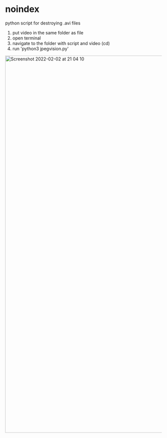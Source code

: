 # noindex
python script for destroying .avi files

1. put video in the same folder as file
2. open terminal
3. navigate to the folder with script and video (cd)
4. run 'python3 jpegvision.py'



<img width="1208" alt="Screenshot 2022-02-02 at 21 04 10" src="https://user-images.githubusercontent.com/40233850/152229519-2d699fda-fd21-4a8a-bee6-2d3dcc71e28f.png">
